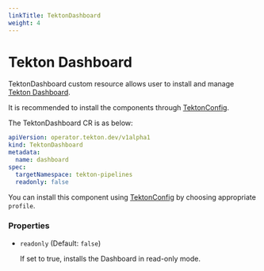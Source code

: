 ```yaml
---
linkTitle: TektonDashboard
weight: 4
---
```

# Tekton Dashboard

TektonDashboard custom resource allows user to install and manage [Tekton Dashboard][dashboard].

It is recommended to install the components through [TektonConfig](/vault/Operator-main/TektonConfig/).

The TektonDashboard CR is as below:
```yaml
apiVersion: operator.tekton.dev/v1alpha1
kind: TektonDashboard
metadata:
  name: dashboard
spec:
  targetNamespace: tekton-pipelines
  readonly: false
```
You can install this component using [TektonConfig](/vault/Operator-main/TektonConfig/) by choosing appropriate `profile`.


### Properties

- `readonly` (Default: `false`)

    If set to true, installs the Dashboard in read-only mode.

[dashboard]:https://github.com/tektoncd/dashboard
